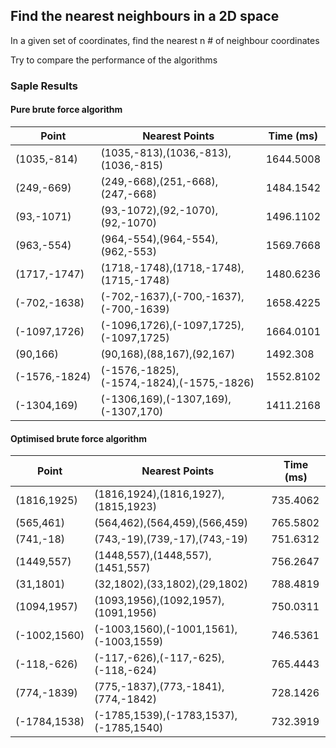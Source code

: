 ## Find the nearest neighbours in a 2D space

In a given set of coordinates, find the nearest n # of neighbour coordinates

Try to compare the performance of the algorithms

### Saple Results

#### Pure brute force algorithm

|Point|Nearest Points| Time (ms)|
|-----------|-----------|-----------|
|(1035,-814)|(1035,-813),(1036,-813),(1036,-815)|1644.5008|
|(249,-669)|(249,-668),(251,-668),(247,-668)|1484.1542|
|(93,-1071)|(93,-1072),(92,-1070),(92,-1070)|1496.1102|
|(963,-554)|(964,-554),(964,-554),(962,-553)|1569.7668|
|(1717,-1747)|(1718,-1748),(1718,-1748),(1715,-1748)|1480.6236|
|(-702,-1638)|(-702,-1637),(-700,-1637),(-700,-1639)|1658.4225|
|(-1097,1726)|(-1096,1726),(-1097,1725),(-1097,1725)|1664.0101|
|(90,166)|(90,168),(88,167),(92,167)|1492.308|
|(-1576,-1824)|(-1576,-1825),(-1574,-1824),(-1575,-1826)|1552.8102|
|(-1304,169)|(-1306,169),(-1307,169),(-1307,170)|1411.2168|

#### Optimised brute force algorithm
|Point |Nearest Points| Time (ms)|
|-----------|-----------|-----------|
|(1816,1925)|(1816,1924),(1816,1927),(1815,1923)|735.4062|
|(565,461)|(564,462),(564,459),(566,459)|765.5802|
|(741,-18)|(743,-19),(739,-17),(743,-19)|751.6312|
|(1449,557)|(1448,557),(1448,557),(1451,557)|756.2647|
|(31,1801)|(32,1802),(33,1802),(29,1802)|788.4819|
|(1094,1957)|(1093,1956),(1092,1957),(1091,1956)|750.0311|
|(-1002,1560)|(-1003,1560),(-1001,1561),(-1003,1559)|746.5361|
|(-118,-626)|(-117,-626),(-117,-625),(-118,-624)|765.4443|
|(774,-1839)|(775,-1837),(773,-1841),(774,-1842)|728.1426|
|(-1784,1538)|(-1785,1539),(-1783,1537),(-1785,1540)|732.3919|